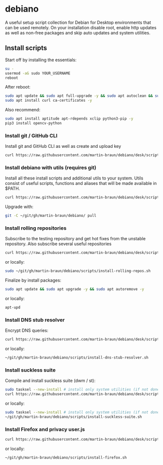 # debiano

A useful setup script collection for Debian for Desktop environments that can be used remotely. On your installation disable root, enable http updates as well as non-free packages and skip auto updates and system utilities.

## Install scripts

Start off by installing the essentials: 

```sh
su -
usermod -aG sudo YOUR_USERNAME
reboot
```

After reboot:

```sh
sudo apt update && sudo apt full-upgrade -y && sudo apt autoclean && sudo apt autoremove -y
sudo apt install curl ca-certificates -y
```

Also recommend:

```sh
sudo apt install aptitude apt-rdepends xclip python3-pip -y
pip3 install opencv-python
```

### Install git / GitHub CLI

Install git and GitHub CLI as well as create and upload key

```sh
curl https://raw.githubusercontent.com/martin-braun/debiano/desk/scripts/install-git-gh.sh | bash -s --
```

### Install debiano with utils (requires git)

Install all these install scripts and additional utils to your system. Utils consist of useful scripts, functions and aliases that will be made available in $PATH.

```sh
curl https://raw.githubusercontent.com/martin-braun/debiano/desk/scripts/install-debiano.sh | bash -s --
```

Upgrade with: 

```sh
git -C ~/git/gh/martin-braun/debiano/ pull
```

### Install rolling repositories

Subscribe to the testing repository and get hot fixes from the unstable repository. Also subscribe several useful repositories

```sh
curl https://raw.githubusercontent.com/martin-braun/debiano/desk/scripts/install-rolling-repos.sh | bash -s --
```

or locally: 

```sh
sudo ~/git/gh/martin-braun/debiano/scripts/install-rolling-repos.sh
```

Finalize by install packages: 

```sh
sudo apt update && sudo apt upgrade -y && sudo apt autoremove -y
```

or locally: 

```sh
apt-upd
```

### Install DNS stub resolver

Encrypt DNS queries:

```sh
curl https://raw.githubusercontent.com/martin-braun/debiano/desk/scripts/install-dns-stub-resolver.sh | bash -s --
```

or locally: 

```sh
~/git/gh/martin-braun/debiano/scripts/install-dns-stub-resolver.sh
```

### Install suckless suite

Compile and install suckless suite (dwm / st):

```sh
sudo tasksel --new-install # install only system utilities (if not done yet) and re-log
curl https://raw.githubusercontent.com/martin-braun/debiano/desk/scripts/install-suckless-suite.sh | bash -s --
```

or locally: 

```sh
sudo tasksel --new-install # install only system utilities (if not done yet) and re-log
~/git/gh/martin-braun/debiano/scripts/install-suckless-suite.sh
```

### Install Firefox and privacy user.js


```sh
curl https://raw.githubusercontent.com/martin-braun/debiano/desk/scripts/install-firefox.sh | bash -s --
```

or locally: 

```sh
~/git/gh/martin-braun/debiano/scripts/install-firefox.sh
```
